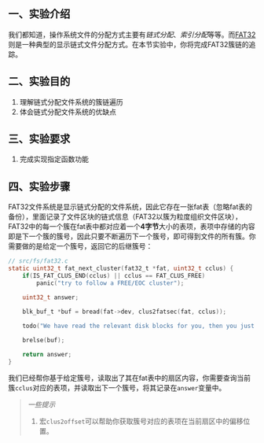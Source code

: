 ## 一、实验介绍

我们都知道，操作系统文件的分配方式主要有*链式分配*、*索引分配*等等。而[FAT32](https://academy.cba.mit.edu/classes/networking_communications/SD/FAT.pdf)则是一种典型的显示链式文件分配方式。在本节实验中，你将完成FAT32簇链的追踪。

## 二、实验目的

1. 理解链式分配文件系统的簇链遍历
2. 体会链式分配文件系统的优缺点

## 三、实验要求

1. 完成实现指定函数功能

## 四、实验步骤

FAT32文件系统是显示链式分配的文件系统，因此它存在一张fat表（忽略fat表的备份），里面记录了文件区块的链式信息（FAT32以簇为粒度组织文件区块），FAT32中的每一个簇在fat表中都对应着一个**4字节**大小的表项，表项中存储的内容即是下一个簇的簇号，因此只要不断遍历下一个簇号，即可得到文件的所有簇。你需要做的是给定一个簇号，返回它的后继簇号：

```c
// src/fs/fat32.c
static uint32_t fat_next_cluster(fat32_t *fat, uint32_t cclus) {
    if(IS_FAT_CLUS_END(cclus) || cclus == FAT_CLUS_FREE)
        panic("try to follow a FREE/EOC cluster");

    uint32_t answer;

    blk_buf_t *buf = bread(fat->dev, clus2fatsec(fat, cclus));
  
    todo("We have read the relevant disk blocks for you, then you just need to query the information and return it.");

    brelse(buf);

    return answer;
}
```

我们已经帮你基于给定簇号，读取出了其在fat表中的扇区内容，你需要查询当前簇`cclus`对应的表项，并读取出下一个簇号，将其记录在`answer`变量中。

> *一些提示*
>
> 1. 宏`clus2offset`可以帮助你获取簇号对应的表项在当前扇区中的偏移位置。